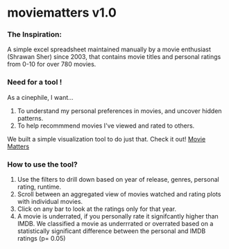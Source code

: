 # moviematters v1.0

### The Inspiration:
A simple excel spreadsheet maintained manually by a movie enthusiast (Shrawan Sher) since 2003, that contains movie titles and personal ratings from 0-10 for over 780 movies. 

### Need for a tool !
As a cinephile, I want...

1. To understand my personal preferences in movies, and uncover hidden patterns.
2. To help recommmend movies I've viewed and rated to others.

We built a simple visualization tool to do just that.
Check it out! 
[Movie Matters](https://shrawansher.github.io/moviematters/)

### How to use the tool?
1. Use the filters to drill down based on  year of release, genres, personal rating, runtime. 
1. Scroll between an aggregated view of movies watched and rating plots with individual movies. 
1. Click on any bar to look at the ratings only for that year.
1. A movie is underrated, if you personally rate it signifcantly higher than IMDB. We classified a movie as underrrated or overrated based on a statistically significant difference between the personal and IMDB ratings (p= 0.05)
